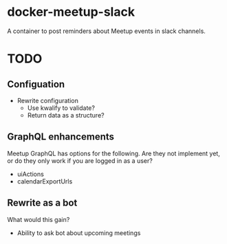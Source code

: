 # docker-meetup-slack
A container to post reminders about Meetup events in slack channels.

# TODO

## Configuation

* Rewrite configuration
  * Use kwalify to validate?
  * Return data as a structure?

## GraphQL enhancements

Meetup GraphQL has options for the following.  Are they not implement
yet, or do they only work if you are logged in as a user?

* uiActions
* calendarExportUrls

## Rewrite as a bot

What would this gain?

* Ability to ask bot about upcoming meetings
